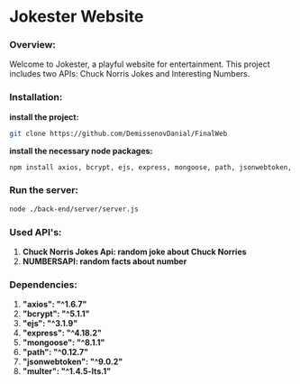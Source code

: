 # Jokester Website

### Overview:
Welcome to Jokester, a playful website for entertainment. This project includes two APIs: Chuck Norris Jokes and Interesting Numbers.

### Installation:
**install the project:**
```bash
git clone https://github.com/DemissenovDanial/FinalWeb
```

**install the necessary node packages:**
```bash
npm install axios, bcrypt, ejs, express, mongoose, path, jsonwebtoken, multer
```

### Run the server:
```bash
node ./back-end/server/server.js
```

### Used API's:
1) **Chuck Norris Jokes Api: random joke about Chuck Norries**
2) **NUMBERSAPI: random facts about number**

### Dependencies:
1) **"axios": "^1.6.7"**
2) **"bcrypt": "^5.1.1"**
3) **"ejs": "^3.1.9"**
4) **"express": "^4.18.2"**
5) **"mongoose": "^8.1.1"**
6) **"path": "^0.12.7"**
7) **"jsonwebtoken": "^9.0.2"**
8) **"multer": "^1.4.5-lts.1"**
